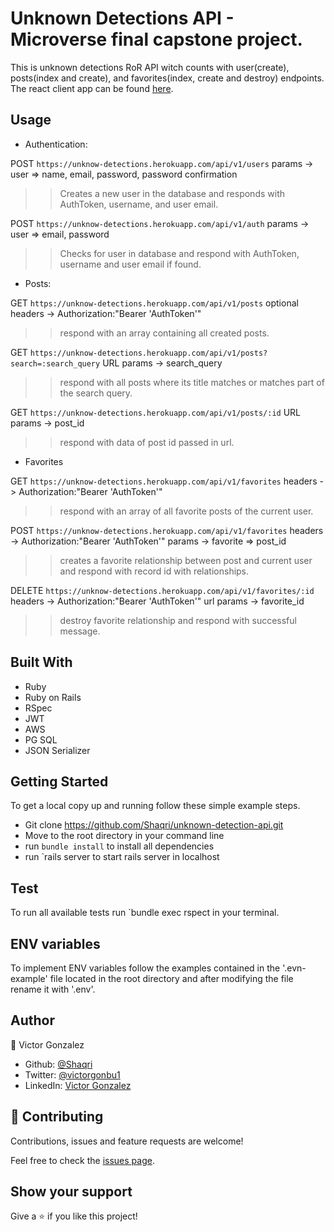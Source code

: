 # Unknown Detections API - Microverse final capstone project.

This is unknown detections RoR API witch counts with user(create), posts(index and create), and favorites(index, create and destroy) endpoints. The react client app can be found [here](https://github.com/Shaqri/unknown-detection-client).

## Usage

- Authentication:  

POST `https://unknow-detections.herokuapp.com/api/v1/users`
params -> user => name, email, password, password confirmation
>> Creates a new user in the database and responds with AuthToken, username, and user email.  

POST `https://unknow-detections.herokuapp.com/api/v1/auth`
params -> user => email, password  
>> Checks for user in database and respond with AuthToken, username and user email if found.  

- Posts:    

GET `https://unknow-detections.herokuapp.com/api/v1/posts`
optional headers -> Authorization:"Bearer 'AuthToken'"
>> respond with an array containing all created posts.  

GET `https://unknow-detections.herokuapp.com/api/v1/posts?search=:search_query`
URL params -> search_query
>> respond with all posts where its title matches or matches part of the search query.    

GET `https://unknow-detections.herokuapp.com/api/v1/posts/:id`
URL params -> post_id
>> respond with data of post id passed in url.  

- Favorites

GET `https://unknow-detections.herokuapp.com/api/v1/favorites`
headers -> Authorization:"Bearer 'AuthToken'"
>> respond with an array of all favorite posts of the current user.  

POST `https://unknow-detections.herokuapp.com/api/v1/favorites`
headers -> Authorization:"Bearer 'AuthToken'"
params -> favorite => post_id
>> creates a favorite relationship between post and current user and respond with record id with relationships.  

DELETE `https://unknow-detections.herokuapp.com/api/v1/favorites/:id`
headers -> Authorization:"Bearer 'AuthToken'"
url params -> favorite_id
>> destroy favorite relationship and respond with successful message.  
## Built With

- Ruby
- Ruby on Rails
- RSpec
- JWT
- AWS
- PG SQL
- JSON Serializer

## Getting Started

To get a local copy up and running follow these simple example steps.

- Git clone https://github.com/Shaqri/unknown-detection-api.git
- Move to the root directory in your command line
- run `bundle install` to install all dependencies
- run `rails server to start rails server in localhost

## Test   

To run all available tests run `bundle exec rspect in your terminal.  

## ENV variables  

To implement ENV variables follow the examples contained in the '.evn-example' file located in the root directory and after modifying the file rename it with '.env'.  

## Author
👤 Victor Gonzalez  
- Github: [@Shaqri](https://github.com/Shaqri)
- Twitter: [@victorgonbu1](https://twitter.com/Victorgonbu1)
- LinkedIn: [Victor Gonzalez](https://www.linkedin.com/in/victor-manuel-gonzalez-buitrago)

## 🤝 Contributing

Contributions, issues and feature requests are welcome!

Feel free to check the [issues page](issues/).

## Show your support

Give a ⭐️ if you like this project!
